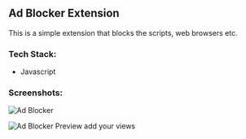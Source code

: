 ## Ad Blocker Extension

This is a simple extension that blocks the scripts, web browsers etc.

<h3>Tech Stack:</h3>
<ul>
   <li>Javascript</li>
</ul>

<h3>Screenshots:</h3>

![Ad Blocker](https://user-images.githubusercontent.com/72568715/161385934-5f668365-cfae-4e3a-a194-bc9e0051ff4e.PNG)

![Ad Blocker Preview](https://user-images.githubusercontent.com/72568715/161385949-75680534-97b0-45c9-b4c6-2c8b2759d209.PNG)
<a>add your views</a>
